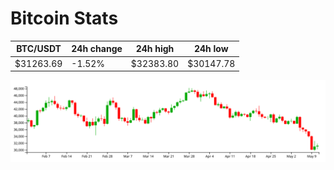 # Bitcoin Stats

BTC/USDT|24h change|24h high|24h low|
|---|---|---|---|
|$31263.69|-1.52%|$32383.80|$30147.78|

<img src="./chart.svg">
